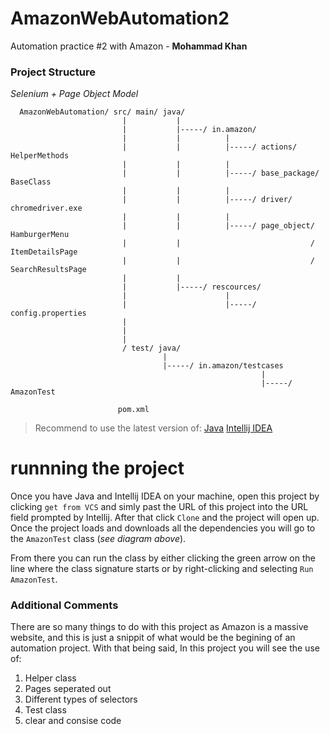 # AmazonWebAutomation2
Automation practice #2 with Amazon - **Mohammad Khan**

### Project Structure
 
 *Selenium + Page Object Model*
    
      AmazonWebAutomation/ src/ main/ java/ 
                             |           |
                             |           |-----/ in.amazon/
                             |           |          |
                             |           |          |-----/ actions/ HelperMethods
                             |           |          |
                             |           |          |-----/ base_package/ BaseClass
                             |           |          |
                             |           |          |-----/ driver/ chromedriver.exe
                             |           |          |
                             |           |          |-----/ page_object/ HamburgerMenu
                             |           |                             / ItemDetailsPage
                             |           |                             / SearchResultsPage
                             |           |
                             |           |-----/ rescources/
                             |                      |
                             |                      |-----/ config.properties
                             |                             
                             |                             
                             |                            
                             / test/ java/
                                      |
                                      |-----/ in.amazon/testcases
                                                            |
                                                            |-----/ AmazonTest
                         
                            pom.xml



> Recommend to use the latest version of:
[Java](https://www.oracle.com/java/technologies/downloads/)
[Intellij IDEA](https://www.jetbrains.com/idea/download/#section=windows)

# runnning the project
Once you have Java and Intellij IDEA on your machine, open this project by clicking `get from VCS` and simly past the URL of this project into the URL field prompted by Intellij. After that click `Clone` and the project will open up. Once the project loads and downloads all the dependencies you will go to the `AmazonTest` class (*see diagram above*).

From there you can run the class by either clicking the green arrow on the line where the class signature starts or by right-clicking and selecting `Run AmazonTest`.

### Additional Comments
There are so many things to do with this project as Amazon is a massive website, and this is just a snippit of what would be the begining of an automation project. 
With that being said, In this project you will see the use of:
1. Helper class
2. Pages seperated out
3. Different types of selectors
4. Test class
5. clear and consise code



